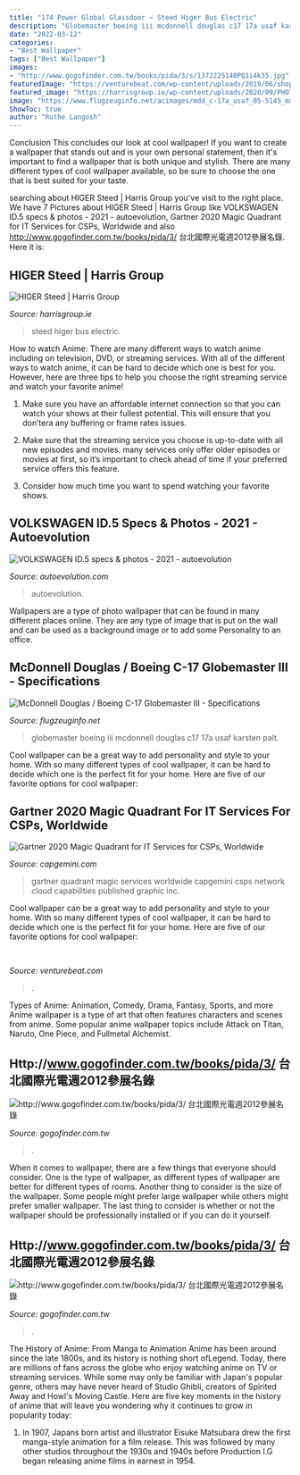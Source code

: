 ```yaml
---
title: "174 Power Global Glassdoor ~ Steed Higer Bus Electric"
description: "Globemaster boeing iii mcdonnell douglas c17 17a usaf karsten palt"
date: "2022-03-12"
categories:
- "Best Wallpaper"
tags: ["Best Wallpaper"]
images:
- "http://www.gogofinder.com.tw/books/pida/3/s/1372225140PQ1i4k35.jpg"
featuredImage: "https://venturebeat.com/wp-content/uploads/2019/06/shopify-3d-models.jpg"
featured_image: "https://harrisgroup.ie/wp-content/uploads/2020/09/PHOTO-2020-09-10-11-40-12.jpg"
image: "https://www.flugzeuginfo.net/acimages/mdd_c-17a_usaf_05-5145_marchafb_3_marchfield15.jpg"
ShowToc: true
author: "Ruthe Langosh"
---
```



Conclusion
This concludes our look at cool wallpaper! If you want to create a wallpaper that stands out and is your own personal statement, then it's important to find a wallpaper that is both unique and stylish. There are many different types of cool wallpaper available, so be sure to choose the one that is best suited for your taste.

	

		
searching about HIGER Steed | Harris Group you've visit to the right place. We have 7 Pictures about HIGER Steed | Harris Group like VOLKSWAGEN ID.5 specs &amp; photos - 2021 - autoevolution, Gartner 2020 Magic Quadrant for IT Services for CSPs, Worldwide and also http://www.gogofinder.com.tw/books/pida/3/ 台北國際光電週2012參展名錄. Here it is:
		
    
## HIGER Steed | Harris Group

<img loading=lazy src="https://harrisgroup.ie/wp-content/uploads/2020/09/PHOTO-2020-09-10-11-40-12.jpg" onerror="this.onerror=null;this.src='https://tse2.mm.bing.net/th?id=OIP.mlebhwoEIgHel0Rrhgt-uQHaEK&amp;pid=15.1';" alt="HIGER Steed | Harris Group">

_Source: harrisgroup.ie_

>steed higer bus electric. 

	

How to watch Anime: There are many different ways to watch anime including on television, DVD, or streaming services.
With all of the different ways to watch anime, it can be hard to decide which one is best for you. However, here are three tips to help you choose the right streaming service and watch your favorite anime!
1. Make sure you have an affordable internet connection so that you can watch your shows at their fullest potential. This will ensure that you don’tera any buffering or frame rates issues.

2. Make sure that the streaming service you choose is up-to-date with all new episodes and movies. many services only offer older episodes or movies at first, so it’s important to check ahead of time if your preferred service offers this feature.

3. Consider how much time you want to spend watching your favorite shows.

    
## VOLKSWAGEN ID.5 Specs &amp; Photos - 2021 - Autoevolution

<img loading=lazy src="https://s1.cdn.autoevolution.com/images/gallery/volkswagen-id5-2021-7192_11.jpg" onerror="this.onerror=null;this.src='https://tse3.mm.bing.net/th?id=OIP.nDw6WUZIlDq-Xg9SuA4f2wHaE8&amp;pid=15.1';" alt="VOLKSWAGEN ID.5 specs &amp; photos - 2021 - autoevolution">

_Source: autoevolution.com_

>autoevolution. 

	



Wallpapers are a type of photo wallpaper that can be found in many different places online. They are any type of image that is put on the wall and can be used as a background image or to add some Personality to an office.

    
## McDonnell Douglas / Boeing C-17 Globemaster III - Specifications

<img loading=lazy src="https://www.flugzeuginfo.net/acimages/mdd_c-17a_usaf_05-5145_marchafb_3_marchfield15.jpg" onerror="this.onerror=null;this.src='https://tse2.mm.bing.net/th?id=OIP.ul7S6YqRWbdpMl4cca8bMgHaE8&amp;pid=15.1';" alt="McDonnell Douglas / Boeing C-17 Globemaster III - Specifications">

_Source: flugzeuginfo.net_

>globemaster boeing iii mcdonnell douglas c17 17a usaf karsten palt. 

	

Cool wallpaper can be a great way to add personality and style to your home. With so many different types of cool wallpaper, it can be hard to decide which one is the perfect fit for your home. Here are five of our favorite options for cool wallpaper: 

    
## Gartner 2020 Magic Quadrant For IT Services For CSPs, Worldwide

<img loading=lazy src="https://www.capgemini.com/gb-en/wp-content/uploads/sites/3/2020/09/Magic-Quadrant-from-Gartner.jpg?w=960" onerror="this.onerror=null;this.src='https://tse1.mm.bing.net/th?id=OIP.v37h60FiP_YmfO4cvW1DMwHaHu&amp;pid=15.1';" alt="Gartner 2020 Magic Quadrant for IT Services for CSPs, Worldwide">

_Source: capgemini.com_

>gartner quadrant magic services worldwide capgemini csps network cloud capabilities published graphic inc. 

	

Cool wallpaper can be a great way to add personality and style to your home. With so many different types of cool wallpaper, it can be hard to decide which one is the perfect fit for your home. Here are five of our favorite options for cool wallpaper: 

    
## 

<img loading=lazy src="https://venturebeat.com/wp-content/uploads/2019/06/shopify-3d-models.jpg" onerror="this.onerror=null;this.src='https://tse4.mm.bing.net/th?id=OIP.TT16MF0Uq6X0jOCyCSpPPwHaEo&amp;pid=15.1';" alt="">

_Source: venturebeat.com_

>. 

	

Types of Anime: Animation, Comedy, Drama, Fantasy, Sports, and more
Anime wallpaper is a type of art that often features characters and scenes from anime. Some popular anime wallpaper topics include Attack on Titan, Naruto, One Piece, and Fullmetal Alchemist.

    
## Http://www.gogofinder.com.tw/books/pida/3/ 台北國際光電週2012參展名錄

<img loading=lazy src="http://www.gogofinder.com.tw/books/pida/3/s/1372225140iD7q6nXi.jpg" onerror="this.onerror=null;this.src='https://tse3.mm.bing.net/th?id=OIP.1o9Ymny3CPXdTBpv5XcCjgHaKf&amp;pid=15.1';" alt="http://www.gogofinder.com.tw/books/pida/3/ 台北國際光電週2012參展名錄">

_Source: gogofinder.com.tw_

>. 

	

When it comes to wallpaper, there are a few things that everyone should consider. One is the type of wallpaper, as different types of wallpaper are better for different types of rooms. Another thing to consider is the size of the wallpaper. Some people might prefer large wallpaper while others might prefer smaller wallpaper. The last thing to consider is whether or not the wallpaper should be professionally installed or if you can do it yourself.

    
## Http://www.gogofinder.com.tw/books/pida/3/ 台北國際光電週2012參展名錄

<img loading=lazy src="http://www.gogofinder.com.tw/books/pida/3/s/1372225140PQ1i4k35.jpg" onerror="this.onerror=null;this.src='https://tse4.mm.bing.net/th?id=OIP.BMFbWkzp6cjmY01mORGn_QHaKf&amp;pid=15.1';" alt="http://www.gogofinder.com.tw/books/pida/3/ 台北國際光電週2012參展名錄">

_Source: gogofinder.com.tw_

>. 

	

The History of Anime: From Manga to Animation
Anime has been around since the late 1800s, and its history is nothing short ofLegend. Today, there are millions of fans across the globe who enjoy watching anime on TV or streaming services. While some may only be familiar with Japan's popular genre, others may have never heard of Studio Ghibli, creators of Spirited Away and Howl's Moving Castle. Here are five key moments in the history of anime that will leave you wondering why it continues to grow in popularity today:
1) In 1907, Japans born artist and illustrator Eisuke Matsubara drew the first manga-style animation for a film release. This was followed by many other studios throughout the 1930s and 1940s before Production I.G began releasing anime films in earnest in 1954.

